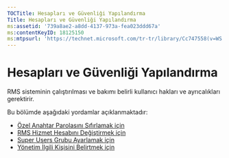 ```yaml
---
TOCTitle: Hesapları ve Güvenliği Yapılandırma
Title: Hesapları ve Güvenliği Yapılandırma
ms:assetid: '739a8ae2-a8dd-4137-973a-fea023ddd67a'
ms:contentKeyID: 18125150
ms:mtpsurl: 'https://technet.microsoft.com/tr-tr/library/Cc747558(v=WS.10)'
---
```


Hesapları ve Güvenliği Yapılandırma
===================================

RMS sisteminin çalıştırılması ve bakımı belirli kullanıcı hakları ve ayrıcalıkları gerektirir.

Bu bölümde aşağıdaki yordamlar açıklanmaktadır:

-   [Özel Anahtar Parolasını Sıfırlamak için](https://technet.microsoft.com/f71df255-fe19-4e07-810e-87309a5e8e88)
-   [RMS Hizmet Hesabını Değiştirmek için](https://technet.microsoft.com/a3e522b0-e23d-49f2-b00a-cff90ac2c36a)
-   [Super Users Grubu Ayarlamak için](https://technet.microsoft.com/f2ef847e-2824-471f-9079-5c343094aba8)
-   [Yönetim İlgili Kişisini Belirtmek için](https://technet.microsoft.com/31777458-5530-4ae0-ac1f-131b3d98dd35)
